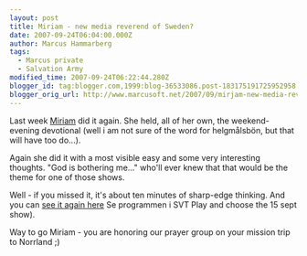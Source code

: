 ```yaml
---
layout: post
title: Miriam - new media reverend of Sweden?
date: 2007-09-24T06:04:00.000Z
author: Marcus Hammarberg
tags:
  - Marcus private
  - Salvation Army
modified_time: 2007-09-24T06:22:44.280Z
blogger_id: tag:blogger.com,1999:blog-36533086.post-183175191725952958
blogger_orig_url: http://www.marcusoft.net/2007/09/mirjam-new-media-reverend-of-sweden.html
---
```



Last week [Miriam](http://marcushammarberg.blogspot.com/2007/08/morning-devotional-by-friend-of-mine.html) did it again. She held, all of her own, the weekend-evening devotional (well i am not sure of the word for helgmålsbön, but that will have too do...).

Again she did it with a most visible easy and some very interesting thoughts. "God is bothering me..." who'll ever knew that that would be the theme for one of those shows.

Well - if you missed it, it's about ten minutes of sharp-edge thinking. And you can [see it again here](http://www.svt.se/svt/jsp/Crosslink.jsp?d=69758) Se programmen i SVT Play and choose the 15 sept show).

Way to go Miriam - you are honoring our prayer group on your mission trip to Norrland ;)
